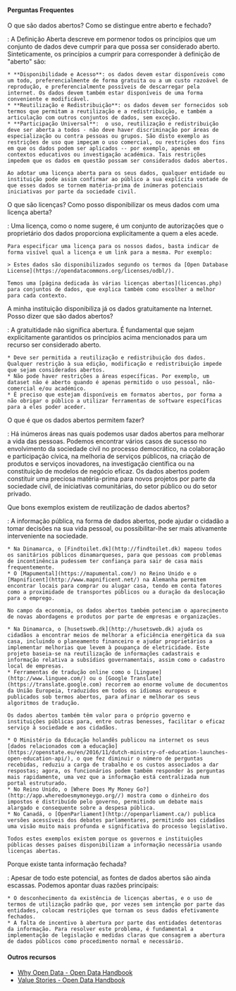 #### Perguntas Frequentes

O que são dados abertos? Como se distingue entre aberto e fechado?

:   A Definição Aberta descreve em pormenor todos os princípios que um conjunto de dados deve cumprir para que possa ser considerado aberto. Sinteticamente, os princípios a cumprir para corresponder à definição de "aberto" são:
    
    * **Disponibilidade e Acesso**: os dados devem estar disponíveis como um todo, preferencialmente de forma gratuita ou a um custo razoável de reprodução, e preferencialmente possíveis de descarregar pela internet. Os dados devem também estar disponíveis de uma forma conveniente e modificável.
    * **Reutilização e Redistribuição**: os dados devem ser fornecidos sob termos que permitam a reutilização e a redistribuição, e também a articulação com outros conjuntos de dados, sem exceção.
    * **Participação Universal**:  o uso, reutilização e redistribuição deve ser aberta a todos - não deve haver discriminação por áreas de especialização ou contra pessoas ou grupos. São disto exemplo as restrições de uso que impeçam o uso comercial, ou restrições dos fins em que os dados podem ser aplicados -- por exemplo, apenas em contextos educativos ou investigação académica. Tais restrições impedem que os dados em questão possam ser considerados dados abertos.
    
    Ao adotar uma licença aberta para os seus dados, qualquer entidade ou instituição pode assim confirmar ao público a sua explícita vontade de que esses dados se tornem matéria-prima de inúmeras potenciais iniciativas por parte da sociedade civil.

O que são licenças? Como posso disponibilizar os meus dados com uma licença aberta?

:   Uma licença, como o nome sugere, é um conjunto de autorizações que o proprietário dos dados proporciona explicitamente a quem a eles acede.

    Para especificar uma licença para os nossos dados, basta indicar de forma visível qual a licença e um link para a mesma. Por exemplo:

    > Estes dados são disponibilizados segundo os termos da [Open Database License](https://opendatacommons.org/licenses/odbl/).
    
    Temos uma [página dedicada às várias licenças abertas](licencas.php) para conjuntos de dados, que explica também como escolher a melhor para cada contexto.

A minha instituição disponibiliza já os dados gratuitamente na Internet. Posso dizer que são dados abertos?

:   A gratuitidade não significa abertura. É fundamental que sejam explicitamente garantidos os princípios acima mencionados para um recurso ser considerado aberto.

    * Deve ser permitida a reutilização e redistribuição dos dados. Qualquer restrição à sua edição, modificação e redistribuição impede que sejam considerados abertos.
    * Não pode haver restrições a áreas específicas. Por exemplo, um dataset não é aberto quando é apenas permitido o uso pessoal, não-comercial e/ou académico.
    * É preciso que estejam disponíveis em formatos abertos, por forma a não obrigar o público a utilizar ferramentas de software específicas para a eles poder aceder.

O que é que os dados abertos permitem fazer?

:   Há inúmeros áreas nas quais podemos usar dados abertos para melhorar a vida das pessoas. Podemos encontrar vários casos de sucesso no envolvimento da sociedade civil no processo democrático, na colaboração e participação cívica, na melhoria de serviços públicos, na criação de produtos e serviços inovadores, na investigação científica ou na constituição de modelos de negócio eficaz. Os dados abertos podem constituir uma preciosa matéria-prima para novos projetos por parte da sociedade civil, de iniciativas comunitárias, do setor público ou do setor privado.

Que bons exemplos existem de reutilização de dados abertos?

:   A informação pública, na forma de dados abertos, pode ajudar o cidadão a tomar decisões na sua vida pessoal, ou possibilitar-lhe ser mais ativamente interveniente na sociedade. 

    * Na Dinamarca, o [Findtoilet.dk](http://findtoilet.dk) mapeou todos os sanitários públicos dinamarqueses, para que pessoas com problemas de incontinência pudessem ter confiança para sair de casa mais frequentemente. 
    * O [Mapumental](https://mapumental.com/) no Reino Unido e o [Mapnificent](http://www.mapnificent.net/) na Alemanha permitem encontrar locais para comprar ou alugar casa, tendo em conta fatores como a proximidade de transportes públicos ou a duração da deslocação para o emprego.

    No campo da economia, os dados abertos também potenciam o aparecimento de novas abordagens e produtos por parte de empresas e organizações.

    * Na Dinamarca, o [husetsweb.dk](http://husetsweb.dk) ajuda os cidadãos a encontrar meios de melhorar a eficiência energética da sua casa, incluindo o planeamento financeiro e ajudar proprietários a implementar melhorias que levem à poupança de eletricidade. Este projeto baseia-se na reutilização de informações cadastrais e informação relativa a subsídios governamentais, assim como o cadastro local de empresas. 
    * Ferramentas de tradução online como o [Linguee](http://www.linguee.com/) ou o [Google Translate](https://translate.google.com) recorrem ao enorme volume de documentos da União Europeia, traduzidos em todos os idiomas europeus e publicados sob termos abertos, para afinar e melhorar os seus algoritmos de tradução.

    Os dados abertos também têm valor para o próprio governo e instituições públicas para, entre outras benesses, facilitar o eficaz serviço à sociedade e aos cidadãos. 

    * O Ministério da Educação holandês publicou na internet os seus [dados relacionados com a educação](https://openstate.eu/en/2016/11/dutch-ministry-of-education-launches-open-education-api/), o que fez diminuir o número de perguntas recebidas, reduziu a carga de trabalho e os custos associados a dar respostas; agora, os funcionários podem também responder às perguntas mais rapidamente, uma vez que a informação está centralizada num portal estruturado.
    * No Reino Unido, o [Where Does My Money Go?](http://app.wheredoesmymoneygo.org//) mostra como o dinheiro dos impostos é distribuído pelo governo, permitindo um debate mais alargado e consequente sobre a despesa pública.
    * No Canadá, o [OpenParliament](http://openparliament.ca/) publica versões acessíveis dos debates parlamentares, permitindo aos cidadãos uma visão muito mais profunda e significativa do processo legislativo.

    Todos estes exemplos existem porque os governos e instituições públicas desses países disponibilizam a informação necessária usando licenças abertas.

Porque existe tanta informação fechada?

:   Apesar de todo este potencial, as fontes de dados abertos são ainda escassas. Podemos apontar duas razões principais:

    * O desconhecimento da existência de licenças abertas, e o uso de termos de utilização padrão que, por vezes sem intenção por parte das entidades, colocam restrições que tornam os seus dados efetivamente fechados.
    * A falta de incentivo à abertura por parte das entidades detentoras da informação. Para resolver este problema, é fundamental a implementação de legislação e medidas claras que consagrem a abertura de dados públicos como procedimento normal e necessário.


#### Outros recursos

* [Why Open Data - Open Data Handbook](http://opendatahandbook.org/guide/pt_BR/why-open-data/)
* [Value Stories - Open Data Handbook](http://opendatahandbook.org/value-stories/en/)
